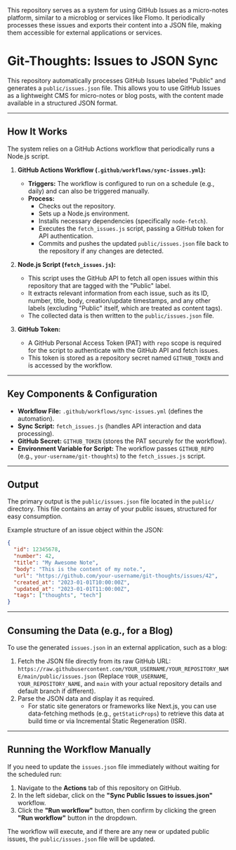 
This repository serves as a system for using GitHub Issues as a micro-notes platform, similar to a microblog or services like Flomo. It periodically processes these issues and exports their content into a JSON file, making them accessible for external applications or services.

# Git-Thoughts: Issues to JSON Sync

This repository automatically processes GitHub Issues labeled "Public" and generates a `public/issues.json` file. This allows you to use GitHub Issues as a lightweight CMS for micro-notes or blog posts, with the content made available in a structured JSON format.

---

## How It Works

The system relies on a GitHub Actions workflow that periodically runs a Node.js script.

1.  **GitHub Actions Workflow (`.github/workflows/sync-issues.yml`):**
    *   **Triggers:** The workflow is configured to run on a schedule (e.g., daily) and can also be triggered manually.
    *   **Process:**
        *   Checks out the repository.
        *   Sets up a Node.js environment.
        *   Installs necessary dependencies (specifically `node-fetch`).
        *   Executes the `fetch_issues.js` script, passing a GitHub token for API authentication.
        *   Commits and pushes the updated `public/issues.json` file back to the repository if any changes are detected.

2.  **Node.js Script (`fetch_issues.js`):**
    *   This script uses the GitHub API to fetch all open issues within this repository that are tagged with the "Public" label.
    *   It extracts relevant information from each issue, such as its ID, number, title, body, creation/update timestamps, and any other labels (excluding "Public" itself, which are treated as content tags).
    *   The collected data is then written to the `public/issues.json` file.

3.  **GitHub Token:**
    *   A GitHub Personal Access Token (PAT) with `repo` scope is required for the script to authenticate with the GitHub API and fetch issues.
    *   This token is stored as a repository secret named `GITHUB_TOKEN` and is accessed by the workflow.

---

## Key Components & Configuration

*   **Workflow File:** `.github/workflows/sync-issues.yml` (defines the automation).
*   **Sync Script:** `fetch_issues.js` (handles API interaction and data processing).
*   **GitHub Secret:** `GITHUB_TOKEN` (stores the PAT securely for the workflow).
*   **Environment Variable for Script:** The workflow passes `GITHUB_REPO` (e.g., `your-username/git-thoughts`) to the `fetch_issues.js` script.

---

## Output

The primary output is the `public/issues.json` file located in the `public/` directory. This file contains an array of your public issues, structured for easy consumption.

Example structure of an issue object within the JSON:
```json
{
  "id": 12345678,
  "number": 42,
  "title": "My Awesome Note",
  "body": "This is the content of my note.",
  "url": "https://github.com/your-username/git-thoughts/issues/42",
  "created_at": "2023-01-01T10:00:00Z",
  "updated_at": "2023-01-01T11:00:00Z",
  "tags": ["thoughts", "tech"]
}
```

---

## Consuming the Data (e.g., for a Blog)

To use the generated `issues.json` in an external application, such as a blog:

1.  Fetch the JSON file directly from its raw GitHub URL:
    `https://raw.githubusercontent.com/YOUR_USERNAME/YOUR_REPOSITORY_NAME/main/public/issues.json`
    (Replace `YOUR_USERNAME`, `YOUR_REPOSITORY_NAME`, and `main` with your actual repository details and default branch if different).
2.  Parse the JSON data and display it as required.
    *   For static site generators or frameworks like Next.js, you can use data-fetching methods (e.g., `getStaticProps`) to retrieve this data at build time or via Incremental Static Regeneration (ISR).

---

## Running the Workflow Manually

If you need to update the `issues.json` file immediately without waiting for the scheduled run:

1.  Navigate to the **Actions** tab of this repository on GitHub.
2.  In the left sidebar, click on the **"Sync Public Issues to issues.json"** workflow.
3.  Click the **"Run workflow"** button, then confirm by clicking the green **"Run workflow"** button in the dropdown.

The workflow will execute, and if there are any new or updated public issues, the `public/issues.json` file will be updated.